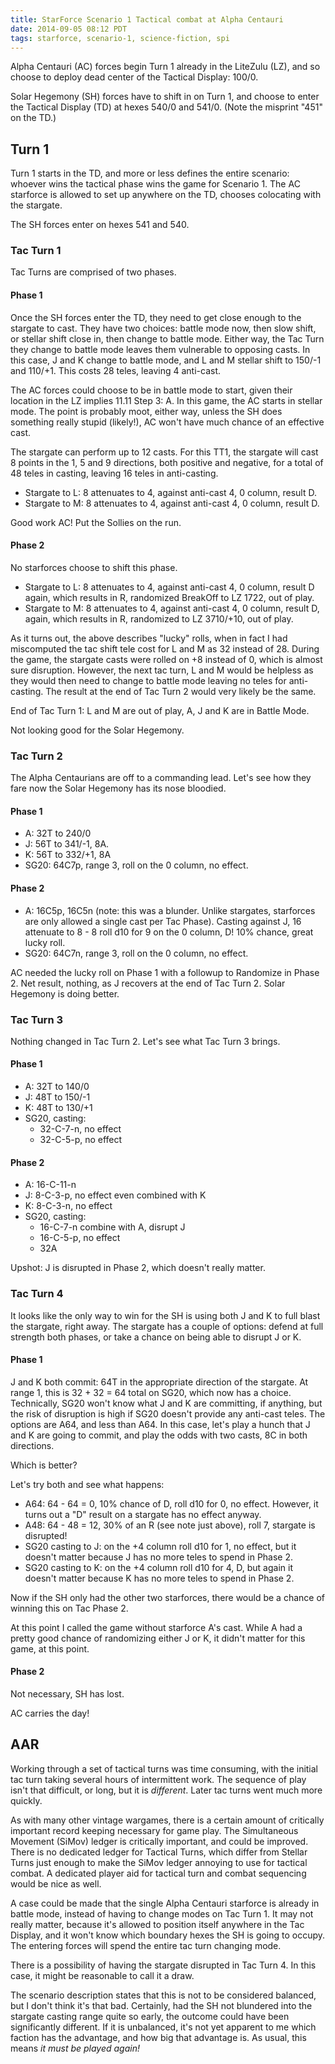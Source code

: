 ```yaml
---
title: StarForce Scenario 1 Tactical combat at Alpha Centauri
date: 2014-09-05 08:12 PDT
tags: starforce, scenario-1, science-fiction, spi
---
```



Alpha Centauri (AC) forces begin Turn 1 already in the LiteZulu (LZ),
and so choose to deploy dead center of the Tactical Display: 100/0.

Solar Hegemony (SH) forces have to shift in on Turn 1, and choose to
enter the Tactical Display (TD) at hexes 540/0 and 541/0. (Note the
misprint "451" on the TD.)

## Turn 1

Turn 1 starts in the TD, and more or less defines the entire scenario:
whoever wins the tactical phase wins the game for Scenario 1. The AC
starforce is allowed to set up anywhere on the TD, chooses colocating
with the stargate.

The SH forces enter on hexes 541 and 540.

### Tac Turn 1

Tac Turns are comprised of two phases.

#### Phase 1

Once the SH forces enter the TD, they need to get close enough to the
stargate to cast. They have two choices: battle mode now, then slow
shift, or stellar shift close in, then change to battle mode. Either
way, the Tac Turn they change to battle mode leaves them vulnerable to
opposing casts. In this case, J and K change to battle mode, and L and M
stellar shift to 150/-1 and 110/+1. This costs 28 teles, leaving 4
anti-cast.

The AC forces could choose to be in battle mode to start, given their
location in the LZ implies 11.11 Step 3: A. In this game, the AC starts
in stellar mode. The point is probably moot, either way, unless the SH
does something really stupid (likely!), AC won't have much chance of an
effective cast.

The stargate can perform up to 12 casts. For this TT1, the stargate will
cast 8 points in the 1, 5 and 9 directions, both positive and negative,
for a total of 48 teles in casting, leaving 16 teles in anti-casting.

* Stargate to L: 8 attenuates to 4, against anti-cast 4, 0 column, result D.
* Stargate to M: 8 attenuates to 4, against anti-cast 4, 0 column, result D.

Good work AC! Put the Sollies on the run.

#### Phase 2

No starforces choose to shift this phase.

* Stargate to L: 8 attenuates to 4, against anti-cast 4, 0 column, result D
  again, which results in R, randomized BreakOff to LZ 1722, out of play.
* Stargate to M: 8 attenuates to 4, against anti-cast 4, 0 column, result D,
  again, which results in R, randomized to LZ 3710/+10, out of play.

As it turns out, the above describes "lucky" rolls, when in fact I had
miscomputed the tac shift tele cost for L and M as 32 instead of 28.
During the game, the stargate casts were rolled on +8 instead of 0,
which is almost sure disruption. However, the next tac turn, L and M
would be helpless as they would then need to change to battle mode
leaving no teles for anti-casting. The result at the end of Tac Turn 2
would very likely be the same.

End of Tac Turn 1: L and M are out of play, A, J and K are in Battle
Mode.

Not looking good for the Solar Hegemony.


### Tac Turn 2

The Alpha Centaurians are off to a commanding lead.
Let's see how they fare now the Solar Hegemony has its nose
bloodied.

#### Phase 1

* A: 32T to 240/0
* J: 56T to 341/-1, 8A.
* K: 56T to 332/+1, 8A
* SG20: 64C7p, range 3, roll on the 0 column, no effect.

#### Phase 2

* A: 16C5p, 16C5n (note: this was a blunder. Unlike stargates,
  starforces are only allowed a single cast per Tac Phase).
  Casting against J, 16 attenuate to 8 - 8 roll d10 for 9 on
  the 0 column, D! 10% chance, great lucky roll.
* SG20: 64C7n, range 3, roll on the 0 column,  no effect.

AC needed the lucky roll on Phase 1 with a followup to Randomize in
Phase 2. Net result, nothing, as J recovers at the end of Tac Turn 2.
Solar Hegemony is doing better.

### Tac Turn 3

Nothing changed in Tac Turn 2. Let's see what Tac Turn 3 brings.

#### Phase 1

* A: 32T to 140/0
* J: 48T to 150/-1
* K: 48T to 130/+1
* SG20, casting:
  * 32-C-7-n, no effect
  * 32-C-5-p, no effect

#### Phase 2

* A: 16-C-11-n
* J: 8-C-3-p, no effect even combined with K
* K: 8-C-3-n, no effect
* SG20, casting:
  * 16-C-7-n combine with A, disrupt J
  * 16-C-5-p, no effect
  * 32A

Upshot: J is disrupted in Phase 2, which doesn't really matter.

### Tac Turn 4

It looks like the only way to win for the SH is using both J and K to
full blast the stargate, right away. The stargate has a couple of
options: defend at full strength both phases, or take a chance on being
able to disrupt J or K.

#### Phase 1

J and K both commit: 64T in the appropriate direction of the stargate.
At range 1, this is 32 + 32 = 64 total on SG20, which now has a choice.
Technically, SG20 won't know what J and K are committing, if anything,
but the risk of disruption is high if SG20 doesn't provide any anti-cast
teles. The options are A64, and less than A64. In this case, let's play
a hunch that J and K are going to commit, and play the odds with two
casts, 8C in both directions.

Which is better?

Let's try both and see what happens:

* A64: 64 - 64 = 0, 10% chance of D, roll d10 for 0, no effect.
  However, it turns out a "D" result on a stargate has no effect anyway.
* A48: 64 - 48 = 12, 30% of an R (see note just above), roll 7, stargate
is disrupted!
* SG20 casting to J: on the +4 column roll d10 for 1, no effect, but it doesn't
matter because J has no more teles to spend in Phase 2.
* SG20 casting to K: on the +4 column roll d10 for 4, D, but again it doesn't
matter because K has no more teles to spend in Phase 2.

Now if the SH only had the other two starforces, there would be a chance
of winning this on Tac Phase 2.

At this point I called the game without starforce A's cast. While A had
a pretty good chance of randomizing either J or K, it didn't matter for
this game, at this point.

#### Phase 2

Not necessary, SH has lost.

AC carries the day!

## AAR

Working through a set of tactical turns was time consuming, with the
initial tac turn taking several hours of intermittent work. The sequence
of play isn't that difficult, or long, but it is *different*. Later tac
turns went much more quickly.

As with many other vintage wargames, there is a certain amount of
critically important record keeping necessary for game play.
The Simultaneous Movement (SiMov) ledger is critically important, and
could be improved. There is no dedicated ledger for
Tactical Turns, which differ from Stellar Turns just enough to make the
SiMov ledger annoying to use for tactical combat. A dedicated player
aid for tactical turn and combat sequencing would be nice as well.

A case could be made that the single Alpha Centauri starforce is already
in battle mode, instead of having to change modes on Tac Turn 1. It may
not really matter, because it's allowed to position itself anywhere in
the Tac Display, and it won't know which boundary hexes the SH is going to
occupy. The entering forces will spend the entire tac turn changing
mode.

There is a possibility of having the stargate disrupted in Tac Turn 4.
In this case, it might be reasonable to call it a draw.

The scenario description states that this is not to be considered
balanced, but I don't think it's that bad. Certainly, had the SH not
blundered into the stargate casting range quite so early, the outcome
could have been significantly different. If it is unbalanced, it's not
yet apparent to me which faction has the advantage, and how big that
advantage is. As usual, this means *it must be played again!*

